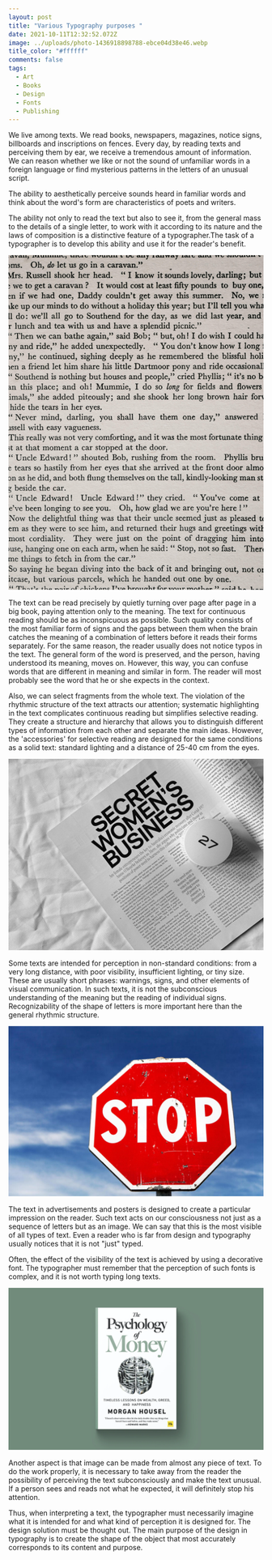 ```yaml
---
layout: post
title: "Various Typography purposes "
date: 2021-10-11T12:32:52.072Z
image: ../uploads/photo-1436918898788-ebce04d38e46.webp
title_color: "#ffffff"
comments: false
tags:
  - Art
  - Books
  - Design
  - Fonts
  - Publishing
---
```

We live among texts. We read books, newspapers, magazines, notice signs, billboards and inscriptions on fences. Every day, by reading texts and perceiving them by ear, we receive a tremendous amount of information. We can reason whether we like or not the sound of unfamiliar words in a foreign language or find mysterious patterns in the letters of an unusual script.

The ability to aesthetically perceive sounds heard in familiar words and think about the word's form are characteristics of poets and writers.

The ability not only to read the text but also to see it, from the general mass to the details of a single letter, to work with it according to its nature and the laws of composition is a distinctive feature of a typographer.The task of a typographer is to develop this ability and use it for the reader's benefit.

![The book text for continuous reading ](../uploads/unnamed-5.jpg)

The text can be read precisely by quietly turning over page after page in a big book, paying attention only to the meaning. The text for continuous reading should be as inconspicuous as possible. Such quality consists of the most familiar form of signs and the gaps between them when the brain catches the meaning of a combination of letters before it reads their forms separately. For the same reason, the reader usually does not notice typos in the text. The general form of the word is preserved, and the person, having understood its meaning, moves on. However, this way, you can confuse words that are different in meaning and similar in form. The reader will most probably see the word that he or she expects in the context.

Also, we can select fragments from the whole text. The violation of the rhythmic structure of the text attracts our attention; systematic highlighting in the text complicates continuous reading but simplifies selective reading. They create a structure and hierarchy that allows you to distinguish different types of information from each other and separate the main ideas. However, the 'accessories' for selective reading are designed for the same conditions as a solid text: standard lighting and a distance of 25-40 cm from the eyes. 

![An example of using different fonts on the magazine page](../uploads/photo-1623683704451-ca4299bb3c99.webp)

Some texts are intended for perception in non-standard conditions: from a very long distance, with poor visibility, insufficient lighting, or tiny size. These are usually short phrases: warnings, signs, and other elements of visual communication. In such texts, it is not the subconscious understanding of the meaning but the reading of individual signs. Recognizability of the shape of letters is more important here than the general rhythmic structure.

![Stop sing](../uploads/unnamed-4.jpg)

The text in advertisements and posters is designed to create a particular impression on the reader. Such text acts on our consciousness not just as a sequence of letters but as an image. We can say that this is the most visible of all types of text. Even a reader who is far from design and typography usually notices that it is not "just" typed.

Often, the effect of the visibility of the text is achieved by using a decorative font. The typographer must remember that the perception of such fonts is complex, and it is not worth typing long texts.

![The cover of the book "The Psychology of Money" by Morgan Housel](../uploads/photo-1592496431122-2349e0fbc666.webp)

Another aspect is that image can be made from almost any piece of text. To do the work properly, it is necessary to take away from the reader the possibility of perceiving the text subconsciously and make the text unusual. If a person sees and reads not what he expected, it will definitely stop his attention.

Thus, when interpreting a text, the typographer must necessarily imagine what it is intended for and what kind of perception it is designed for. The design solution must be thought out. The main purpose of the design in typography is to create the shape of the object that most accurately corresponds to its content and purpose.